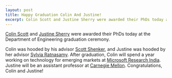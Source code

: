 ```yaml
---
layout: post
title: Happy Graduation Colin And Justine!
excerpt: Colin Scott and Justine Sherry were awarded their PhDs today at the Department of Engineering graduation ceremony.
---
```

[Colin Scott](http://cs.berkeley.edu/~rcs) and [Justine
Sherry](http://cs.berkley.edu/~justine) were awarded their PhDs today at the
Department of Engineering graduation ceremony.

Colin was hooded by his advisor
[Scott Shenker](https://www.eecs.berkeley.edu/Faculty/Homepages/shenker.html),
and Justine was hooded by her advisor [Sylvia
Ratnasamy](http://cs.berkeley.edu/~sylvia). After graduation, Colin will spend a
year working on technology for emerging markets at [Microsoft Research
India](https://www.microsoft.com/en-us/research/lab/microsoft-research-india/).
Justine will be an assistant professor at [Carnegie
Mellon](https://www.csd.cs.cmu.edu/). Congratulations, Colin and Justine!
